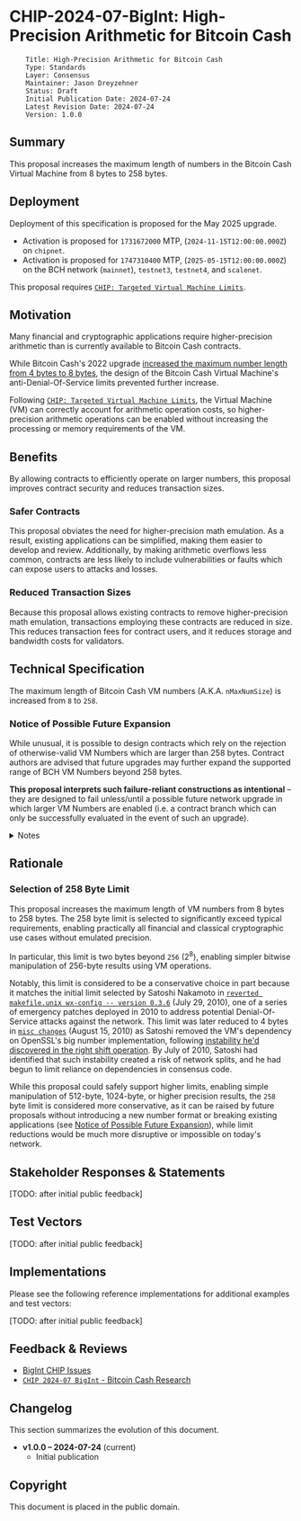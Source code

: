 # CHIP-2024-07-BigInt: High-Precision Arithmetic for Bitcoin Cash

        Title: High-Precision Arithmetic for Bitcoin Cash
        Type: Standards
        Layer: Consensus
        Maintainer: Jason Dreyzehner
        Status: Draft
        Initial Publication Date: 2024-07-24
        Latest Revision Date: 2024-07-24
        Version: 1.0.0

## Summary

This proposal increases the maximum length of numbers in the Bitcoin Cash Virtual Machine from 8 bytes to 258 bytes.

## Deployment

Deployment of this specification is proposed for the May 2025 upgrade.

- Activation is proposed for `1731672000` MTP, (`2024-11-15T12:00:00.000Z`) on `chipnet`.
- Activation is proposed for `1747310400` MTP, (`2025-05-15T12:00:00.000Z`) on the BCH network (`mainnet`), `testnet3`, `testnet4`, and `scalenet`.

This proposal requires [`CHIP: Targeted Virtual Machine Limits`](https://github.com/bitjson/bch-vm-limits).

## Motivation

Many financial and cryptographic applications require higher-precision arithmetic than is currently available to Bitcoin Cash contracts.

While Bitcoin Cash's 2022 upgrade [increased the maximum number length from 4 bytes to 8 bytes](https://gitlab.com/GeneralProtocols/research/chips/-/blob/master/CHIP-2021-02-Bigger-Script-Integers.md), the design of the Bitcoin Cash Virtual Machine's anti-Denial-Of-Service limits prevented further increase.

Following [`CHIP: Targeted Virtual Machine Limits`](https://github.com/bitjson/bch-vm-limits), the Virtual Machine (VM) can correctly account for arithmetic operation costs, so higher-precision arithmetic operations can be enabled without increasing the processing or memory requirements of the VM.

## Benefits

By allowing contracts to efficiently operate on larger numbers, this proposal improves contract security and reduces transaction sizes.

### Safer Contracts

This proposal obviates the need for higher-precision math emulation. As a result, existing applications can be simplified, making them easier to develop and review. Additionally, by making arithmetic overflows less common, contracts are less likely to include vulnerabilities or faults which can expose users to attacks and losses.

### Reduced Transaction Sizes

Because this proposal allows existing contracts to remove higher-precision math emulation, transactions employing these contracts are reduced in size. This reduces transaction fees for contract users, and it reduces storage and bandwidth costs for validators.

## Technical Specification

The maximum length of Bitcoin Cash VM numbers (A.K.A. `nMaxNumSize`) is increased from `8` to `258`.

### Notice of Possible Future Expansion

While unusual, it is possible to design contracts which rely on the rejection of otherwise-valid VM Numbers which are larger than 258 bytes. Contract authors are advised that future upgrades may further expand the supported range of BCH VM Numbers beyond 258 bytes.

**This proposal interprets such failure-reliant constructions as intentional** – they are designed to fail unless/until a possible future network upgrade in which larger VM Numbers are enabled (i.e. a contract branch which can only be successfully evaluated in the event of such an upgrade).

<details>

<summary>Notes</summary>

As always, the security of a contract is the responsibility of the entity locking funds in that contract; funds can always be locked in insecure contracts (e.g. `OP_DROP OP_1`). This notice is provided to warn contract authors and explicitly codify a network policy: the possible existence of poorly-designed contracts will not preclude future upgrades from further expanding the range of VM Numbers.

To ensure a contract will always fail when arithmetic results overflow or underflow 258-byte VM Numbers (in the rare case that such a behavior is desirable), that behavior must be either 1) explicitly validated or 2) introduced to the contract prior to the activation of any future upgrade which expands the range of VM Numbers.

This notice also appeared in [CHIP-2021-03: Bigger Script Integers](https://gitlab.com/GeneralProtocols/research/chips/-/blob/master/CHIP-2021-02-Bigger-Script-Integers.md#notice-of-possible-future-expansion).

</details>

## Rationale

### Selection of 258 Byte Limit

This proposal increases the maximum length of VM numbers from 8 bytes to 258 bytes. The 258 byte limit is selected to significantly exceed typical requirements, enabling practically all financial and classical cryptographic use cases without emulated precision.

In particular, this limit is two bytes beyond `256` (2<sup>8</sup>), enabling simpler bitwise manipulation of 256-byte results using VM operations.

Notably, this limit is considered to be a conservative choice in part because it matches the initial limit selected by Satoshi Nakamoto in [`reverted makefile.unix wx-config -- version 0.3.6`](https://gitlab.com/bitcoin-cash-node/bitcoin-cash-node/-/commit/757f0769d8360ea043f469f3a35f6ec204740446)
(July 29, 2010), one of a series of emergency patches deployed in 2010 to address potential Denial-Of-Service attacks against the network. This limit was later reduced to 4 bytes in [`misc changes`](https://gitlab.com/bitcoin-cash-node/bitcoin-cash-node/-/commit/4bd188c4383d6e614e18f79dc337fbabe8464c8) (August 15, 2010) as Satoshi removed the VM's dependency on OpenSSL's big number implementation, following [instability he'd discovered in the right shift operation](https://gitlab.com/bitcoin-cash-node/bitcoin-cash-node/-/commit/c4319e678f693d5fbc49bd357ded1c8f951476e9). By July of 2010, Satoshi had identified that such instability created a risk of network splits, and he had begun to limit reliance on dependencies in consensus code.

While this proposal could safely support higher limits, enabling simple manipulation of 512-byte, 1024-byte, or higher precision results, the `258` byte limit is considered more conservative, as it can be raised by future proposals without introducing a new number format or breaking existing applications (see [Notice of Possible Future Expansion](#notice-of-possible-future-expansion)), while limit reductions would be much more disruptive or impossible on today's network.

## Stakeholder Responses & Statements

[TODO: after initial public feedback]

## Test Vectors

[TODO: after initial public feedback]

## Implementations

Please see the following reference implementations for additional examples and test vectors:

[TODO: after initial public feedback]

## Feedback & Reviews

- [BigInt CHIP Issues](https://github.com/bitjson/bch-bigint/issues)
- [`CHIP 2024-07 BigInt` - Bitcoin Cash Research](https://bitcoincashresearch.org/t/)

## Changelog

This section summarizes the evolution of this document.

- **v1.0.0 – 2024-07-24** (current)
  - Initial publication

## Copyright

This document is placed in the public domain.
